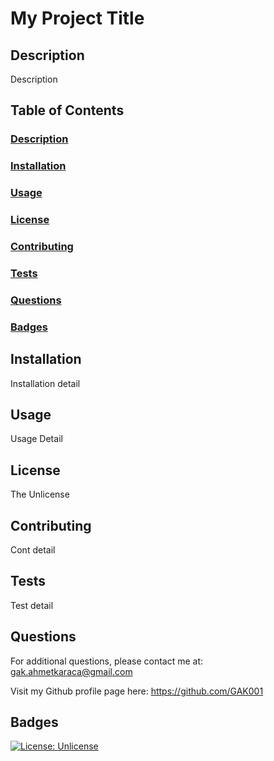 # My Project Title 
  ## Description
  Description 

  ## Table of Contents
  ### [Description](##Description) 
  ### [Installation](##Installation)
  ### [Usage](##Usage)
  ### [License](##License)
  ### [Contributing](##Contributing)
  ### [Tests](##Tests)
  ### [Questions](##Questions)
  ### [Badges](##Badges)
  
  ## Installation
  Installation detail 
 
  ## Usage
  Usage Detail 

  ## License
  The Unlicense 

  ## Contributing
  Cont detail 

  ## Tests
  Test detail 

  ## Questions
  For additional questions, please contact me at: gak.ahmetkaraca@gmail.com
  
  Visit my Github profile page here: https://github.com/GAK001 
 
  ## Badges 
  [![License: Unlicense](https://img.shields.io/badge/license-Unlicense-blue.svg)](http://unlicense.org/) 
